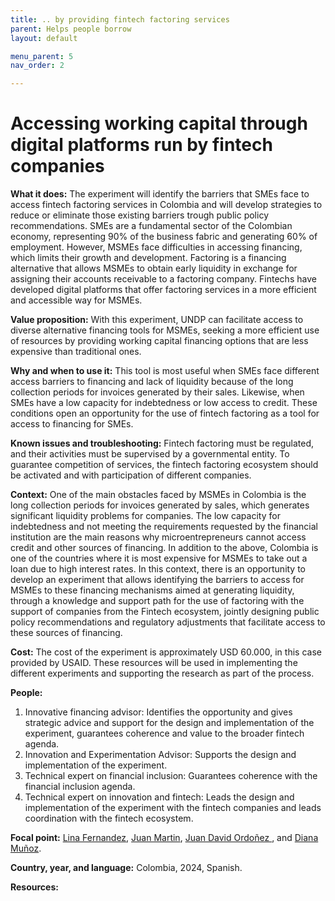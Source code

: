 ```yaml
---
title: .. by providing fintech factoring services
parent: Helps people borrow
layout: default

menu_parent: 5
nav_order: 2

---
```

# Accessing working capital through digital platforms run by fintech companies 

**What it does:** The experiment will identify the barriers that SMEs face to access fintech factoring services in Colombia and will develop strategies to reduce or eliminate those existing barriers trough public policy recommendations. SMEs are a fundamental sector of the Colombian economy, representing 90% of the business fabric and generating 60% of employment. However, MSMEs face difficulties in accessing financing, which limits their growth and development. Factoring is a financing alternative that allows MSMEs to obtain early liquidity in exchange for assigning their accounts receivable to a factoring company. Fintechs have developed digital platforms that offer factoring services in a more efficient and accessible way for MSMEs. 

**Value proposition:** With this experiment, UNDP can facilitate access to diverse alternative financing tools for MSMEs, seeking a more efficient use of resources by providing working capital financing options that are less expensive than traditional ones.

**Why and when to use it:** This tool is most useful when SMEs face different access barriers to financing and lack of liquidity because of the long collection periods for invoices generated by their sales. Likewise, when SMEs have a low capacity for indebtedness or low access to credit. These conditions open an opportunity for the use of fintech factoring as a tool for access to financing for SMEs.

**Known issues and troubleshooting:** Fintech factoring must be regulated, and their activities must be supervised by a governmental entity. To guarantee competition of services, the fintech factoring ecosystem should be activated and with participation of different companies. 

**Context:** One of the main obstacles faced by MSMEs in Colombia is the long collection periods for invoices generated by sales, which generates significant liquidity problems for companies. The low capacity for indebtedness and not meeting the requirements requested by the financial institution are the main reasons why microentrepreneurs cannot access credit and other sources of financing. In addition to the above, Colombia is one of the countries where it is most expensive for MSMEs to take out a loan due to high interest rates. In this context, there is an opportunity to develop an experiment that allows identifying the barriers to access for MSMEs to these financing mechanisms aimed at generating liquidity, through a knowledge and support path for the use of factoring with the support of companies from the Fintech ecosystem, jointly designing public policy recommendations and regulatory adjustments that facilitate access to these sources of financing.

**Cost:** The cost of the experiment is approximately USD 60.000, in this case provided by USAID. These resources will be used in implementing the different experiments and supporting the research as part of the process. 

**People:** 

1. Innovative financing advisor: Identifies the opportunity and gives strategic advice and support for the design and implementation of the experiment, guarantees coherence and value to the broader fintech agenda.
2. Innovation and Experimentation Advisor: Supports the design and implementation of the experiment.
3. Technical expert on financial inclusion: Guarantees coherence with the financial inclusion agenda.
4. Technical expert on innovation and fintech: Leads the design and implementation of the experiment with the fintech companies and leads coordination with the fintech ecosystem.

**Focal point:** [Lina Fernandez](/Financial-inclusion-toolkit/contributors/Lina-Fernandez.html), [Juan Martin](/Financial-inclusion-toolkit/contributors/Juan-Martin.html), [Juan David Ordoñez ](/Financial-inclusion-toolkit/contributors/Juan-Ordonez.html), and [Diana Muñoz](/Financial-inclusion-toolkit/contributors/Diana-Munoz.html).

**Country, year, and language:** Colombia, 2024, Spanish.

**Resources:** 

